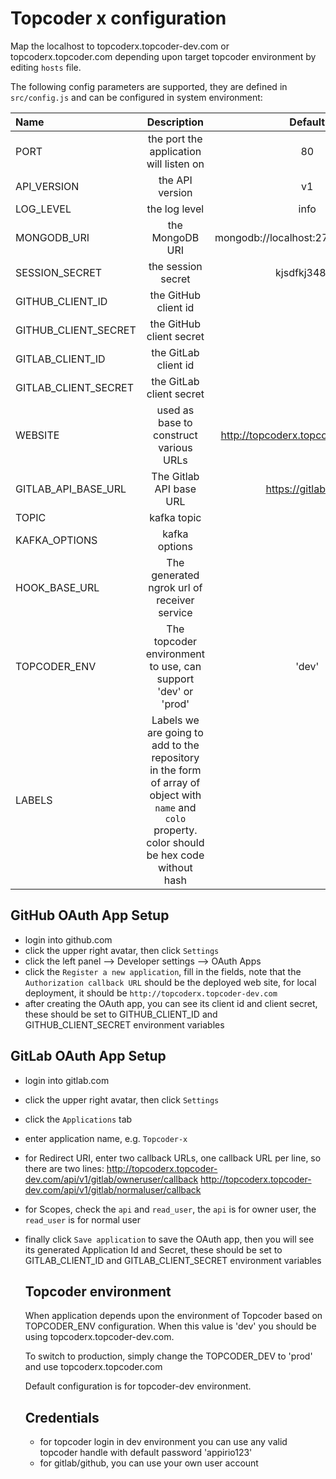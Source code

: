 # Topcoder x configuration

Map the localhost to topcoderx.topcoder-dev.com or topcoderx.topcoder.com depending upon target topcoder environment by editing `hosts` file.

The following config parameters are supported, they are defined in `src/config.js` and can be configured in system environment:


| Name                                   | Description                                | Default                          |
| :------------------------------------- | :----------------------------------------: | :------------------------------: |
| PORT                                   | the port the application will listen on    |  80                              |
| API_VERSION                            | the API version                            |   v1                             |
| LOG_LEVEL                              | the log level                              |  info                            |
| MONGODB_URI                            | the MongoDB URI                            | mongodb://localhost:27017/topcoderx |
| SESSION_SECRET                         | the session secret                         | kjsdfkj34857                     |
| GITHUB_CLIENT_ID                       | the GitHub client id                       |                                  |
| GITHUB_CLIENT_SECRET                   | the GitHub client secret                   |                                  |
| GITLAB_CLIENT_ID                       | the GitLab client id                       |                                  |
| GITLAB_CLIENT_SECRET                   | the GitLab client secret                   |                                  |
| WEBSITE                                | used as base to construct various URLs     | http://topcoderx.topcoder-dev.com/ |
| GITLAB_API_BASE_URL                    | The Gitlab API base URL                    | https://gitlab.com|
|TOPIC  | kafka topic| |
|KAFKA_OPTIONS | kafka options| |
| HOOK_BASE_URL            | The generated ngrok url of receiver service|
| TOPCODER_ENV                           | The topcoder environment to use, can support 'dev' or 'prod' | 'dev'                     |
|LABELS| Labels we are going to add to the repository in the form of array of object with `name` and `colo` property. color should be hex code without hash||

## GitHub OAuth App Setup

- login into github.com
- click the upper right avatar, then click `Settings`
- click the left panel --> Developer settings --> OAuth Apps
- click the `Register a new application`, fill in the fields,
  note that the `Authorization callback URL` should be the deployed web site,
  for local deployment, it should be `http://topcoderx.topcoder-dev.com`
- after creating the OAuth app, you can see its client id and client secret,
  these should be set to GITHUB_CLIENT_ID and GITHUB_CLIENT_SECRET environment variables

## GitLab OAuth App Setup

- login into gitlab.com
- click the upper right avatar, then click `Settings`
- click the `Applications` tab
- enter application name, e.g. `Topcoder-x`
- for Redirect URI, enter two callback URLs, one callback URL per line, so there are two lines:
  http://topcoderx.topcoder-dev.com/api/v1/gitlab/owneruser/callback
  http://topcoderx.topcoder-dev.com/api/v1/gitlab/normaluser/callback
- for Scopes, check the `api` and `read_user`, the `api` is for owner user, the `read_user` is for normal user
- finally click `Save application` to save the OAuth app, then you will see its generated Application Id and Secret,
  these should be set to GITLAB_CLIENT_ID and GITLAB_CLIENT_SECRET environment variables

  ## Topcoder environment
  When application depends upon the environment of Topcoder based on TOPCODER_ENV configuration. When this value is 'dev'
  you should be using topcoderx.topcoder-dev.com.

  To switch to production, simply change the TOPCODER_DEV to 'prod' and use topcoderx.topcoder.com


  Default configuration is for topcoder-dev environment.

  ## Credentials
  - for topcoder login in dev environment you can use any valid topcoder handle with default password 'appirio123'
  - for gitlab/github, you can use your own user account